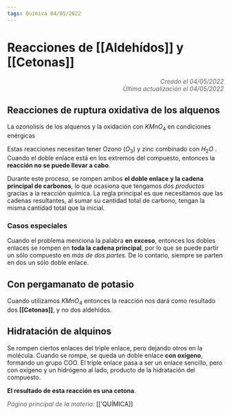 ```yaml
---
tags: Química 04/05/2022
---
```


# Reacciones de [[Aldehídos]] y [[Cetonas]]
<div style="text-align: right; opacity: 0.7; font-style: italic;">Creado el 04/05/2022</div>
<div style="text-align: right; opacity: 0.7; font-style: italic;">Última actualización el 04/05/2022</div>

## Reacciones de ruptura oxidativa de los alquenos

La ozonolisis de los alquenos y la oxidación con $KMnO_4$  en condiciones enérgicas 

Estas reacciones necesitan tener Ozono ($O_3$) y zinc combinado con $H_2O$ . Cuando el doble enlace está en los extremos del compuesto, entonces la **reacción no se puede llevar a cabo**.

Durante este proceso, se rompen ambos **el doble enlace y la cadena principal de carbonos**, lo que ocasiona que tengamos *dos productos* gracias a la reacción química. La regla principal es que necesitamos que las cadenas resultantes, al sumar su cantidad total de carbono, tengan la misma cantidad total que la inicial.

### Casos especiales

Cuando el problema menciona la palabra **en exceso**, entonces los dobles enlaces se rompen en **toda la cadena principal**, por lo que se puede partir un sólo compuesto en *más de dos partes.* De lo contario, siempre se parten en dos un sólo doble enlace.

## Con pergamanato de potasio

Cuando utilizamos $KMnO_4$ entonces la reacción nos dará como resultado dos **[[Cetonas]]**, y no dos aldehídos.

## Hidratación de alquinos

Se rompen ciertos enlaces del triple enlace, pero dejando otros en la molécula. Cuando se rompe, se queda un doble enlace **con oxígeno**, formando un grupo COO.
El triple enlace pasa a ser un enlace sencillo, pero con oxígeno y un hidrógeno al lado, producto de la hidratación del compuesto.

**El resultado de esta reacción es una cetona**.

<span style="opacity: 0.7; font-style: italic;">Página principal de la materia:</span> [['QUÍMICA]]